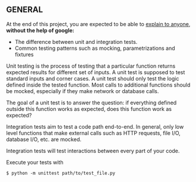 ## GENERAL

At the end of this project, you are expected to be able to [explain to anyone](https://fs.blog/feynman-learning-technique/), **without the help of google:**

- The difference between unit and integration tests.
- Common testing patterns such as mocking, parametrizations and fixtures

Unit testing is the process of testing that a particular function returns expected results for different set of inputs. A unit test is supposed to test standard inputs and corner cases. A unit test should only test the logic defined inside the tested function. Most calls to additional functions should be mocked, especially if they make network or database calls.

The goal of a unit test is to answer the question: if everything defined outside this function works as expected, does this function work as expected?

Integration tests aim to test a code path end-to-end. In general, only low level functions that make external calls such as HTTP requests, file I/O, database I/O, etc. are mocked.

Integration tests will test interactions between every part of your code.

Execute your tests with

```$ python -m unittest path/to/test_file.py```
